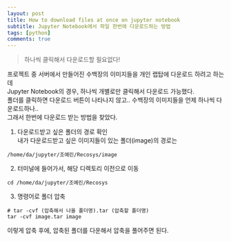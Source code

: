 ```yaml
---
layout: post
title: How to download files at once on jupyter notebook
subtitle: Jupyter Notebook에서 파일 한번에 다운로드하는 방법
tags: [python]
comments: true
---
```


> 하나씩 클릭해서 다운로드할 필요없다!

프로젝트 중 서버에서 만들어진 수백장의 이미지들을 개인 랩탑에 다운로드 하려고 하는데           
Jupyter Notebook의 경우, 하나씩 개별로만 클릭해서 다운로드 가능했다.               
폴더를 클릭하면 다운로드 버튼이 나타나지 않고.. 수백장의 이미지들을 언제 하나씩 다운로드하나..      
그래서 한번에 다운로드 받는 방법을 찾았다.        

1. 다운로드받고 싶은 폴더의 경로 확인      
내가 다운로드받고 싶은 이미지들이 있는 폴더(image)의 경로는          
~~~           
/home/da/jupyter/조예린/Recosys/image       
~~~          

2. 터미널에 들어가서, 해당 디렉토리 이전으로 이동    
~~~              
cd /home/da/jupyter/조예린/Recosys       
~~~            

3. 명령어로 폴더 압축      
~~~           
# tar -cvf (압축해서 나올 폴더명).tar (압축할 폴더명)      
tar -cvf image.tar image         
~~~                

이렇게 압축 후에, 압축된 폴더를 다운해서 압축을 풀어주면 된다.       

